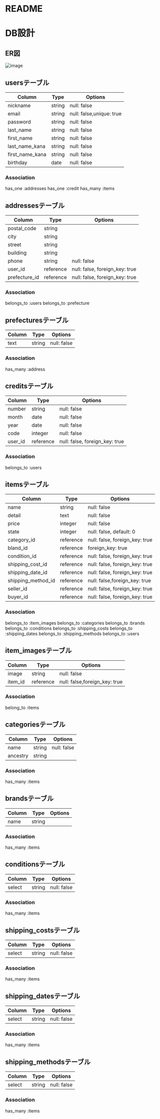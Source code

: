 # README

# DB設計

## ER図
![image](https://user-images.githubusercontent.com/53987306/77992980-21d7c700-7362-11ea-8257-782e6803a381.png)

## usersテーブル
|Column|Type|Options|
|------|----|-------|
|nickname|string|null: false|
|email|string|null: false,unique: true|
|password|string|null: false|
|last_name|string|null: false|
|first_name|string|null: false|
|last_name_kana|string|null: false|
|first_name_kana|string|null: false|
|birthday|date|null: false|
### Association
has_one :addresses
has_one :credit
has_many :items


## addressesテーブル
|Column|Type|Options|
|------|----|-------|
|postal_code|string|
|city|string||
|street|string||
|building|string||
|phone|string|null: false|
|user_id|reference|null: false, foreign_key: true|
|prefecture_id|reference|null: false, foreign_key: true|
### Association
belongs_to :users
belongs_to :prefecture


## prefecturesテーブル
|Column|Type|Options|
|------|----|-------|
|text|string|null: false|
### Association
has_many :address


## creditsテーブル
|Column|Type|Options|
|------|----|-------|
|number|string|null: false|
|month|date|null: false|
|year|date|null: false|
|code|integer|null: false|
|user_id|reference|null: false, foreign_key: true|
### Association
belongs_to :users


## itemsテーブル
|Column|Type|Options|
|------|----|-------|
|name|string|null: false|
|detail|text|null: false|
|price|integer|null: false|
|state|integer|null: false, default: 0|
|category_id|reference|null: false, foreign_key: true|
|bland_id|reference|foreign_key: true|
|condition_id|reference|null: false, foreign_key: true|
|shipping_cost_id|reference|null: false, foreign_key: true|
|shipping_date_id|reference|null: false, foreign_key: true|
|shipping_method_id|reference|null: false,foreign_key: true|
|seller_id|reference|null: false, foreign_key: true|
|buyer_id|reference|null: false, foreign_key: true|
### Association
belongs_to :item_images
belongs_to :categories
belongs_to :brands
belongs_to :conditions
belongs_to :shipping_costs
belongs_to :shipping_dates
belongs_to :shipping_methods
belongs_to :users


## item_imagesテーブル
|Column|Type|Options|
|------|----|-------|
|image|string|null: false|
|item_id|reference|null: false,foreign_key: true|
### Association
belong_to :items


## categoriesテーブル
|Column|Type|Options|
|------|----|-------|
|name|string|null: false|
|ancestry|string||
### Association
has_many :items


## brandsテーブル
|Column|Type|Options|
|------|----|-------|
|name|string|
### Association
has_many :items


## conditionsテーブル
|Column|Type|Options|
|------|----|-------|
|select|string|null: false|
### Association
has_many :items


## shipping_costsテーブル
|Column|Type|Options|
|------|----|-------|
|select|string|null: false|
### Association
has_many :items


## shipping_datesテーブル
|Column|Type|Options|
|------|----|-------|
|select|string|null: false|
### Association
has_many :items


## shipping_methodsテーブル
|Column|Type|Options|
|------|----|-------|
|select|string|null: false|
### Association
has_many :items
